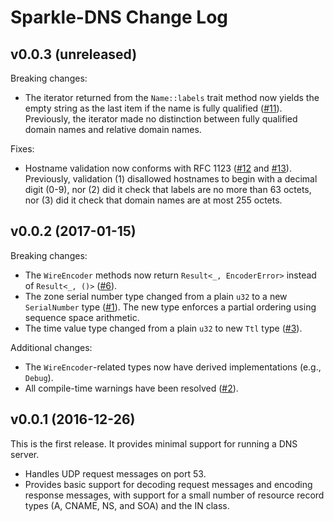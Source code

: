 # Sparkle-DNS Change Log

## v0.0.3 (unreleased)

Breaking changes:

* The iterator returned from the `Name::labels` trait method now yields
  the empty string as the last item if the name is fully qualified
  ([#11][issue_11]). Previously, the iterator made no distinction
  between fully qualified domain names and relative domain names.

Fixes:

* Hostname validation now conforms with RFC 1123 ([#12][issue_12] and
  [#13][issue_13]). Previously, validation (1) disallowed hostnames to
  begin with a decimal digit (0-9), nor (2) did it check that labels are
  no more than 63 octets, nor (3) did it check that domain names are at
  most 255 octets.

## v0.0.2 (2017-01-15)

Breaking changes:

* The `WireEncoder` methods now return `Result<_, EncoderError>`
  instead of `Result<_, ()>` ([#6][issue_6]).
* The zone serial number type changed from a plain `u32` to a new
  `SerialNumber` type ([#1](issue_1)). The new type enforces a partial
  ordering using sequence space arithmetic.
* The time value type changed from a plain `u32` to new `Ttl` type
  ([#3](issue_3)).

Additional changes:

* The `WireEncoder`-related types now have derived implementations
  (e.g., `Debug`).
* All compile-time warnings have been resolved ([#2][issue_2]).

## v0.0.1 (2016-12-26)

This is the first release. It provides minimal support for running a DNS
server.

* Handles UDP request messages on port 53.
* Provides basic support for decoding request messages and encoding
  response messages, with support for a small number of resource record
  types (A, CNAME, NS, and SOA) and the IN class.

[issue_1]: https://github.com/cmbrandenburg/sparkle-dns/issues/1
[issue_2]: https://github.com/cmbrandenburg/sparkle-dns/issues/2
[issue_3]: https://github.com/cmbrandenburg/sparkle-dns/issues/3
[issue_6]: https://github.com/cmbrandenburg/sparkle-dns/issues/6
[issue_11]: https://github.com/cmbrandenburg/sparkle-dns/issues/11
[issue_12]: https://github.com/cmbrandenburg/sparkle-dns/issues/12
[issue_13]: https://github.com/cmbrandenburg/sparkle-dns/issues/13

